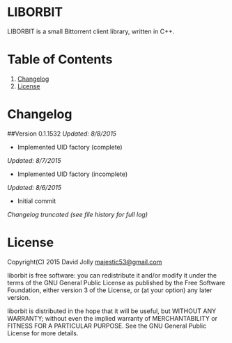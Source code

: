 LIBORBIT
========

LIBORBIT is a small Bittorrent client library, written in C++.

Table of Contents
=================

1. [Changelog](https://github.com/majestic53/libbt#changelog)
2. [License](https://github.com/majestic53/libbt#license)

Changelog
=========

##Version 0.1.1532
*Updated: 8/8/2015*

* Implemented UID factory (complete)

*Updated: 8/7/2015*

* Implemented UID factory (incomplete)

*Updated: 8/6/2015*

* Initial commit

*Changelog truncated (see file history for full log)*

License
=======

Copyright(C) 2015 David Jolly <majestic53@gmail.com>

liborbit is free software: you can redistribute it and/or modify
it under the terms of the GNU General Public License as published by
the Free Software Foundation, either version 3 of the License, or
(at your option) any later version.

liborbit is distributed in the hope that it will be useful,
but WITHOUT ANY WARRANTY; without even the implied warranty of
MERCHANTABILITY or FITNESS FOR A PARTICULAR PURPOSE.  See the
GNU General Public License for more details.
